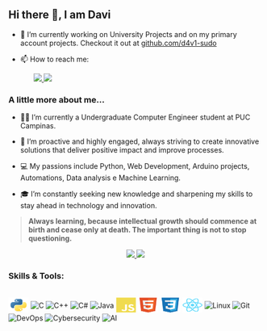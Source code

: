 ## Hi there 👋, I am Davi

- 🔭 I’m currently working on University Projects and on my primary account projects. Checkout it out at [github.com/d4v1-sudo](https://github.com/d4v1-sudo)

- 📫 How to reach me:
<div style="margin-left:50px" align="left">
  <a href="[YOUR LINKEDIN URL HERE]">
    <img src="https://img.shields.io/badge/-LinkedIn-%230077B5?style=for-the-badge&logo=linkedin&logoColor=white">
  </a>

  <a href="mailto:davis.dpont@hotmail.com">
    <img src="https://img.shields.io/badge/Email-D14836?style=for-the-badge&logo=gmail&logoColor=white">
  </a>
</div>

### A little more about me...

- 👨‍💻 I’m currently a Undergraduate Computer Engineer student at PUC Campinas.

- 🚀 I’m proactive and highly engaged, always striving to create innovative solutions that deliver positive impact and improve processes.

- 💻 My passions include Python, Web Development, Arduino projects, Automations, Data analysis e Machine Learning.

- 🎓 I’m constantly seeking new knowledge and sharpening my skills to stay ahead in technology and innovation.

> **Always learning, because intellectual growth should commence at birth and cease only at death. The important thing is not to stop questioning.**

<div align="center"> <a href="https://github.com/davi-sdp"> <img height="180em" src="https://github-readme-stats.vercel.app/api?username=davi-sdp&show_icons=true&theme=dracula&include_all_commits=true&count_private=true"/> <img height="180em" src="https://github-readme-stats.vercel.app/api/top-langs/?username=davi-sdp&layout=compact&langs_count=16&theme=dracula"/> </a> </div>


### Skills & Tools:

<div style="display: inline_block"><br> 
  <img align="center" alt="Python" height="30" width="40" src="https://raw.githubusercontent.com/devicons/devicon/master/icons/python/python-original.svg"> 
  <img align="center" alt="C" height="30" width="40" src="https://cdn.jsdelivr.net/gh/devicons/devicon/icons/c/c-original.svg"> 
  <img align="center" alt="C++" height="30" width="40" src="https://cdn.jsdelivr.net/gh/devicons/devicon/icons/cplusplus/cplusplus-original.svg"> 
  <img align="center" alt="C#" height="30" width="40" src="https://cdn.jsdelivr.net/gh/devicons/devicon/icons/csharp/csharp-original.svg"> 
  <img align="center" alt="Java" height="30" width="40" src="https://cdn.jsdelivr.net/gh/devicons/devicon/icons/java/java-original.svg"> 
  <img align="center" alt="JavaScript" height="30" width="40" src="https://raw.githubusercontent.com/devicons/devicon/master/icons/javascript/javascript-plain.svg"> 
  <img align="center" alt="HTML5" height="30" width="40" src="https://raw.githubusercontent.com/devicons/devicon/master/icons/html5/html5-original.svg"> 
  <img align="center" alt="CSS3" height="30" width="40" src="https://raw.githubusercontent.com/devicons/devicon/master/icons/css3/css3-original.svg"> 
  <img align="center" alt="React" height="30" width="40" src="https://raw.githubusercontent.com/devicons/devicon/master/icons/react/react-original.svg"> 
  <!-- <img align="center" alt="SQL" height="30" width="40" src="https://cdn.jsdelivr.net/gh/devicons/devicon/icons/postgresql/postgresql-original.svg"> 
  <img align="center" alt="Power BI" height="30" width="40" src="https://img.shields.io/badge/Power_BI-F2C811?style=for-the-badge&logo=power-bi&logoColor=white"> 
  <img align="center" alt="Go" height="30" width="40" src="https://cdn.jsdelivr.net/gh/devicons/devicon/icons/go/go-original.svg"> 
  <img align="center" alt="Kotlin" height="30" width="40" src="https://cdn.jsdelivr.net/gh/devicons/devicon/icons/kotlin/kotlin-original.svg"> -->
  <img align="center" alt="Linux" height="30" width="40" src="https://cdn.jsdelivr.net/gh/devicons/devicon/icons/linux/linux-original.svg"> 
  <img align="center" alt="Git" height="30" width="40" src="https://cdn.jsdelivr.net/gh/devicons/devicon/icons/git/git-original.svg"> 
  <!-- <img align="center" alt="Google Cloud" height="30" width="40" src="https://cdn.jsdelivr.net/gh/devicons/devicon/icons/googlecloud/googlecloud-original.svg"> -->
  <img align="center" alt="DevOps" height="30" width="40" src="https://cdn.jsdelivr.net/gh/devicons/devicon/icons/docker/docker-plain.svg"> 
  <img align="center" alt="Cybersecurity" height="30" width="40" src="https://img.shields.io/badge/Cybersecurity-000000?style=for-the-badge&logo=cybersecurity&logoColor=white"> 
  <!-- <img align="center" alt="Blender" height="30" width="40" src="https://cdn.jsdelivr.net/gh/devicons/devicon/icons/blender/blender-original.svg">  -->
  <img align="center" alt="AI" height="30" width="40" src="https://img.shields.io/badge/Artificial_Intelligence-FF4500?style=for-the-badge&logo=openai&logoColor=white"> </div>

<!--
### Areas of Study & Interest:

Development: [YOUR DEVELOPMENT SKILLS HERE]

Infrastructure/Operations: [YOUR INFRASTRUCTURE/OPS SKILLS HERE]

Emerging Technologies: [YOUR EMERGING TECH SKILLS HERE]

Other: [YOUR OTHER SKILLS/INTERESTS HERE]

### 🏆 Certifications & Achievements:

[YOUR CERTIFICATIONS AND ACHIEVEMENTS HERE]

-->

